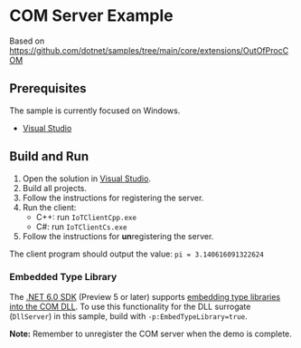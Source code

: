 # COM Server Example
Based on https://github.com/dotnet/samples/tree/main/core/extensions/OutOfProcCOM

## Prerequisites
The sample is currently focused on Windows.
* [Visual Studio](https://visualstudio.microsoft.com/)


## Build and Run
1. Open the solution in [Visual Studio](https://visualstudio.microsoft.com/).
1. Build all projects.
1. Follow the instructions for registering the server.
1. Run the client:
    * C++: run `IoTClientCpp.exe`
    * C#: run `IoTClientCs.exe`
1. Follow the instructions for **un**registering the server.

The client program should output the value: `pi = 3.140616091322624`

### Embedded Type Library

The [.NET 6.0 SDK](https://dotnet.microsoft.com/download) (Preview 5 or later) supports [embedding type libraries into the COM DLL](https://docs.microsoft.com/dotnet/core/native-interop/expose-components-to-com#embedding-type-libraries-in-the-com-host). To use this functionality for the DLL surrogate (`DllServer`) in this sample, build with `-p:EmbedTypeLibrary=true`.

**Note:** Remember to unregister the COM server when the demo is complete.
